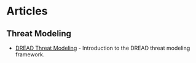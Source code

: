 # Articles

## Threat Modeling
- [DREAD Threat Modeling](https://threat-modeling.com/dread-threat-modeling/) - Introduction to the DREAD threat modeling framework.